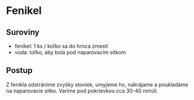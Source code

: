 # Fenikel

## Suroviny

- fenikel: 1 ks / koľko sa do hrnca zmestí
- voda: toľko, aby bola pod naparovacím sitkom

## Postup

Z fenikla odstránime zvyšky stoniek, umyjeme ho, nakrájame a poukladáme na naparovacie sitko. Varíme pod pokrievkou cca 30-40 minút.
